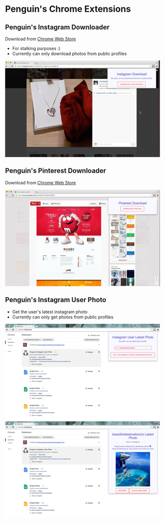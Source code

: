 # Penguin's Chrome Extensions

## Penguin's Instagram Downloader

Download from [Chrome Web Store](https://chrome.google.com/webstore/detail/penguins-instagram-downlo/moogadmjfdnhciddpbfnmhgimklcaodh)

* For stalking purposes :) 
* Currently can only download photos from public profiles

![screenshot](instagram/screenshot1.png)

## Penguin's Pinterest Downloader

Download from [Chrome Web Store](https://chrome.google.com/webstore/detail/penguins-pinterest-downlo/ejnpbbnegekheffpbkhljmllegglapfh)

![screenshot](pinterest/screenshot1.png)

## Penguin's Instagram User Photo

* Get the user's latest instagram photo
* Currently can only get photos from public profiles

![screenshot](instagramuser/startscreen.png)
![screenshot2](instagramuser/photoscreen.png)
